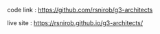 code link : https://github.com/rsnirob/g3-architects

live site : https://rsnirob.github.io/g3-architects/

